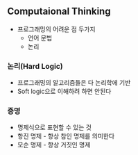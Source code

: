 ## Computaional Thinking
- 프로그래밍의 어려운 점 두가지
  - 언어 문법
  - 논리
### 논리(Hard Logic)
- 프로그래밍의 알고리즘들은 다 논리학에 기반
- Soft logic으로 이해하려 하면 안된다
### 증명
- 명제식으로 표현할 수 있는 것
- 항진 명제 - 항상 참인 명제를 의미한다
- 모순 명제 - 항상 거짓인 명제